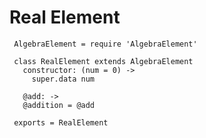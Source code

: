 Real Element
============

     AlgebraElement = require 'AlgebraElement'

     class RealElement extends AlgebraElement
       constructor: (num = 0) ->
         super.data num

       @add: ->
       @addition = @add
       
     exports = RealElement

